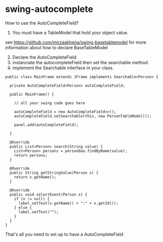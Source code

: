 # swing-autocomplete

How to use the AutoCompleteField?

1. You must have a TableModel that hold your object value.

  see https://github.com/mirzaakhena/swing-basetablemodel for more information about how to declare BaseTableModel

2. Declare the AutoCompleteField
3. instanciate the autocompleteField then set the searchable method.
4. implement the Searchable interface in your class. 


```
public class MainFrame extends JFrame implements Searchable<Person> {
    
  private AutoCompleteField<Person> autoCompleteField;
  
  public MainFrame() {
    
    // all your swing code goes here
    
    autoCompleteField = new AutoCompleteField<>();
    autoCompleteField.setSearchable(this, new PersonTableModel());
    
    panel.add(autoCompleteField);
    
  }
    
  @Override
  public List<Person> search(String value) {
    List<Person> persons = personDao.findByName(value);
    return persons;
  }
	
  @Override
  public String getStringValue(Person x) {
    return x.getName();
  }
	
  @Override
  public void selectEvent(Person x) {
    if (x != null) {
      label.setText(x.getName() + ":" + x.getId());
    } else {
      label.setText("");
    }
  }
}
```

That's all you need to set up to have a AutoCompleteField

